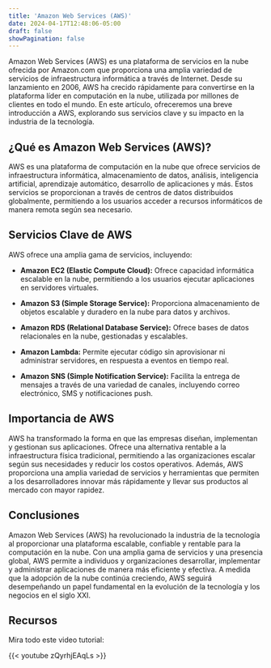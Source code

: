 ```yaml
---
title: 'Amazon Web Services (AWS)'
date: 2024-04-17T12:48:06-05:00
draft: false
showPagination: false
---
```


Amazon Web Services (AWS) es una plataforma de servicios en la nube ofrecida por Amazon.com que proporciona una amplia variedad de servicios de infraestructura informática a través de Internet. Desde su lanzamiento en 2006, AWS ha crecido rápidamente para convertirse en la plataforma líder en computación en la nube, utilizada por millones de clientes en todo el mundo. En este artículo, ofreceremos una breve introducción a AWS, explorando sus servicios clave y su impacto en la industria de la tecnología.

## ¿Qué es Amazon Web Services (AWS)?

AWS es una plataforma de computación en la nube que ofrece servicios de infraestructura informática, almacenamiento de datos, análisis, inteligencia artificial, aprendizaje automático, desarrollo de aplicaciones y más. Estos servicios se proporcionan a través de centros de datos distribuidos globalmente, permitiendo a los usuarios acceder a recursos informáticos de manera remota según sea necesario.

## Servicios Clave de AWS

AWS ofrece una amplia gama de servicios, incluyendo:

- **Amazon EC2 (Elastic Compute Cloud):** Ofrece capacidad informática escalable en la nube, permitiendo a los usuarios ejecutar aplicaciones en servidores virtuales.
- **Amazon S3 (Simple Storage Service):** Proporciona almacenamiento de objetos escalable y duradero en la nube para datos y archivos.

- **Amazon RDS (Relational Database Service):** Ofrece bases de datos relacionales en la nube, gestionadas y escalables.

- **Amazon Lambda:** Permite ejecutar código sin aprovisionar ni administrar servidores, en respuesta a eventos en tiempo real.

- **Amazon SNS (Simple Notification Service):** Facilita la entrega de mensajes a través de una variedad de canales, incluyendo correo electrónico, SMS y notificaciones push.

## Importancia de AWS

AWS ha transformado la forma en que las empresas diseñan, implementan y gestionan sus aplicaciones. Ofrece una alternativa rentable a la infraestructura física tradicional, permitiendo a las organizaciones escalar según sus necesidades y reducir los costos operativos. Además, AWS proporciona una amplia variedad de servicios y herramientas que permiten a los desarrolladores innovar más rápidamente y llevar sus productos al mercado con mayor rapidez.

## Conclusiones

Amazon Web Services (AWS) ha revolucionado la industria de la tecnología al proporcionar una plataforma escalable, confiable y rentable para la computación en la nube. Con una amplia gama de servicios y una presencia global, AWS permite a individuos y organizaciones desarrollar, implementar y administrar aplicaciones de manera más eficiente y efectiva. A medida que la adopción de la nube continúa creciendo, AWS seguirá desempeñando un papel fundamental en la evolución de la tecnología y los negocios en el siglo XXI.

## Recursos

Mira todo este video tutorial:

{{< youtube zQyrhjEAqLs >}}
